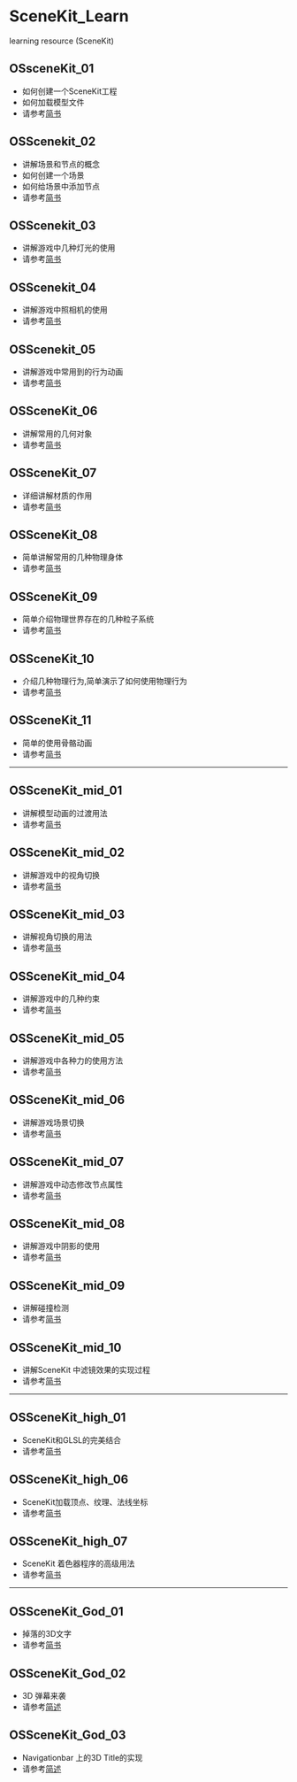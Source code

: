# SceneKit_Learn
learning resource (SceneKit)
## OSsceneKit_01
* 如何创建一个SceneKit工程
* 如何加载模型文件
* 请参考[简书](http://www.jianshu.com/p/fbc7888d62cc)

## OSScenekit_02
* 讲解场景和节点的概念
* 如何创建一个场景
* 如何给场景中添加节点
* 请参考[简书](http://www.jianshu.com/p/d5b6fb0bd2e4)

## OSScenekit_03

* 讲解游戏中几种灯光的使用
* 请参考[简书](http://www.jianshu.com/p/ad0eead10499)

## OSScenekit_04

* 讲解游戏中照相机的使用
* 请参考[简书](http://www.jianshu.com/p/00e64dadb4ae)

## OSScenekit_05

* 讲解游戏中常用到的行为动画
* 请参考[简书](http://www.jianshu.com/p/c0b546a84e20)

## OSSceneKit_06

* 讲解常用的几何对象
* 请参考[简书](http://www.jianshu.com/p/2649c2a09e96)

## OSSceneKit_07

* 详细讲解材质的作用
* 请参考[简书](http://www.jianshu.com/p/522903903eed)

## OSSceneKit_08
* 简单讲解常用的几种物理身体
* 请参考[简书](http://www.jianshu.com/p/303c7f855059)

## OSSceneKit_09

* 简单介绍物理世界存在的几种粒子系统
* 请参考[简书](http://www.jianshu.com/p/f0f4c4a559ba)

## OSSceneKit_10

* 介绍几种物理行为,简单演示了如何使用物理行为
* 请参考[简书](http://www.jianshu.com/p/b0d3a64a0f3a)

## OSSceneKit_11

* 简单的使用骨骼动画
* 请参考[简书](http://www.jianshu.com/p/7296e93a042d)


----

## OSSceneKit_mid_01

* 讲解模型动画的过渡用法
* 请参考[简书](http://www.jianshu.com/p/ec49bdc97bde)

## OSSceneKit_mid_02

* 讲解游戏中的视角切换
* 请参考[简书](http://www.jianshu.com/p/4c7bcedaf598)

## OSSceneKit_mid_03

* 讲解视角切换的用法
* 请参考[简书](http://www.jianshu.com/p/4c7bcedaf598)

## OSSceneKit_mid_04

* 讲解游戏中的几种约束
* 请参考[简书](http://www.jianshu.com/p/af101006b71d)

## OSSceneKit_mid_05

* 讲解游戏中各种力的使用方法
* 请参考[简书](http://www.jianshu.com/p/84437a5efb16)

## OSSceneKit_mid_06

* 讲解游戏场景切换
* 请参考[简书](http://www.jianshu.com/p/aa836839bc7a)

## OSSceneKit_mid_07

* 讲解游戏中动态修改节点属性
* 请参考[简书](http://www.jianshu.com/p/6381d53e5426)

## OSSceneKit_mid_08

* 讲解游戏中阴影的使用
* 请参考[简书](http://www.jianshu.com/p/56c53fe92291)

## OSSceneKit_mid_09

* 讲解碰撞检测
* 请参考[简书](http://www.jianshu.com/p/815291086b62)

## OSSceneKit_mid_10

* 讲解SceneKit 中滤镜效果的实现过程
* 请参考[简书](http://www.jianshu.com/p/a0c9ca046084)

---
## OSSceneKit_high_01
* SceneKit和GLSL的完美结合
* 请参考[简书](http://www.jianshu.com/p/78eda967c08e)

## OSSceneKit_high_06
* SceneKit加载顶点、纹理、法线坐标
* 请参考[简书](http://www.jianshu.com/p/6f106b6e6440)

## OSSceneKit_high_07
* SceneKit 着色器程序的高级用法
* 请参考[简书](http://www.jianshu.com/p/5635c6502f88)


---
## OSSceneKit_God_01

* 掉落的3D文字
* 请参考[简书](http://www.jianshu.com/p/d5c0639671b2)



## OSSceneKit_God_02

* 3D 弹幕来袭
* 请参考[简述](http://www.jianshu.com/p/88ab9386db26)

## OSSceneKit_God_03
* Navigationbar 上的3D Title的实现
* 请参考[简述](http://www.jianshu.com/p/414d22e0c2f2)
